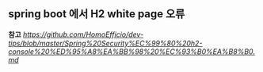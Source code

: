 

## spring boot 에서 H2 white page 오류



**참고**
*https://github.com/HomoEfficio/dev-tips/blob/master/Spring%20Security%EC%99%80%20h2-console%20%ED%95%A8%EA%BB%98%20%EC%93%B0%EA%B8%B0.md*
<!--stackedit_data:
eyJoaXN0b3J5IjpbNjYyNzk4NDM2XX0=
-->